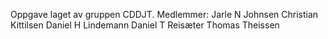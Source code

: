 
Oppgave laget av gruppen CDDJT.
Medlemmer: Jarle N Johnsen
           Christian Kittilsen
           Daniel H Lindemann
           Daniel T Reisæter
           Thomas Theissen
          
